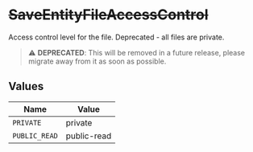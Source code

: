 # ~~SaveEntityFileAccessControl~~

Access control level for the file. Deprecated - all files are private.

> :warning: **DEPRECATED**: This will be removed in a future release, please migrate away from it as soon as possible.


## Values

| Name          | Value         |
| ------------- | ------------- |
| `PRIVATE`     | private       |
| `PUBLIC_READ` | public-read   |